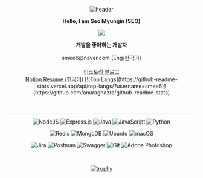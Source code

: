 <div align="center">
  
![header](https://capsule-render.vercel.app/api?type=waving&color=gradient&height=130&animation=fadeIn&section=footer&text=💻🥊🎧🎨&fontAlign=70)
  
<p align="center">
  <a><b>Hello, I am Seo Myungin (SEO)</b></a><br>
  
<a href="http://instagram.com/seomyungin" target="_blank"><img src="https://img.shields.io/badge/seomyungin-E4405F?style=flat-square&logo=Instagram&logoColor=white"/></a>
  
  <b>개발을 좋아하는 개발자</b>
</p>
<p align="center">
smee6@naver.com (Eng/한국어)<br><br>
<a href="https://codegosu.tistory.com/">티스토리 블로그</a><br>
<a href=""> Notion Resume (한국어)</a>
  [![Top Langs](https://github-readme-stats.vercel.app/api/top-langs/?username=smee6)](https://github.com/anuraghazra/github-readme-stats)
</p>
<br>
  
---
  
![NodeJS](https://img.shields.io/badge/node.js-6DA55F?style=for-the-badge&logo=node.js&logoColor=white) ![Express.js](https://img.shields.io/badge/express.js-%23404d59.svg?style=for-the-badge&logo=express&logoColor=%2361DAFB) ![Java](https://img.shields.io/badge/java-%23ED8B00.svg?style=for-the-badge&logo=java&logoColor=white) ![JavaScript](https://img.shields.io/badge/javascript-%23323330.svg?style=for-the-badge&logo=javascript&logoColor=%23F7DF1E)  ![Python](https://img.shields.io/badge/python-3670A0?style=for-the-badge&logo=python&logoColor=ffdd54)

![Redis](https://img.shields.io/badge/redis-%23DD0031.svg?style=for-the-badge&logo=redis&logoColor=white) ![MongoDB](https://img.shields.io/badge/MongoDB-%234ea94b.svg?style=for-the-badge&logo=mongodb&logoColor=white) ![Ubuntu](https://img.shields.io/badge/Ubuntu-E95420?style=for-the-badge&logo=ubuntu&logoColor=white) ![macOS](https://img.shields.io/badge/mac%20os-000000?style=for-the-badge&logo=macos&logoColor=F0F0F0)

![Jira](https://img.shields.io/badge/jira-%230A0FFF.svg?style=for-the-badge&logo=jira&logoColor=white) ![Postman](https://img.shields.io/badge/Postman-FF6C37?style=for-the-badge&logo=postman&logoColor=white) ![Swagger](https://img.shields.io/badge/-Swagger-%23Clojure?style=for-the-badge&logo=swagger&logoColor=white) ![Git](https://img.shields.io/badge/git-%23F05033.svg?style=for-the-badge&logo=git&logoColor=white) ![Adobe Photoshop](https://img.shields.io/badge/adobe%20photoshop-%2331A8FF.svg?style=for-the-badge&logo=adobe%20photoshop&logoColor=white)
  
<br>
  
[![trophy](https://github-profile-trophy.vercel.app/?username=smee6&row=1&column=8)](https://github.com/ryo-ma/github-profile-trophy)
  
<br>
  
</div>
